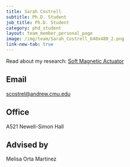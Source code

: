 ```yaml
---
title: Sarah Costrell
subtitle: Ph.D. Student
job_title: Ph.D. Student
category: phd_student
layout: team_member_personal_page
image: /img/team/Sarah_Costrell_640x480_2.png
link-new-tab: true
---
```


Read about my research: [Soft Magnetic Actuator](/research/soft)


## Email ## 
[scostrel@andrew.cmu.edu](mailto:scostrel@andrew.cmu.edu)

## Office ##
A521 Newell-Simon Hall

## Advised by ##
Melisa Orta Martinez